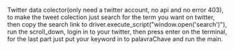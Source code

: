 
Twitter data colector(only need a twitter account, no api and no error 403), to make the tweet colection just search for the term you want on twitter, then copy the search link to driver.execute_script("window.open('search')"), run the scroll_down, login in to your twitter, then press enter on the terminal, for the last part just put your keyword in to palavraChave and run the main.

